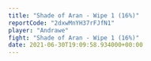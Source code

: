 ```yaml
---
title: "Shade of Aran - Wipe 1 (16%)"
reportCode: "2dxwMnYH37rFJfN1"
player: "Andrawe"
fight: "Shade of Aran - Wipe 1 (16%)"
date: 2021-06-30T19:09:58.934000+00:00
---
```

